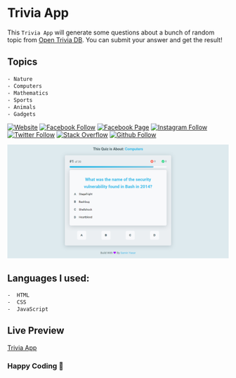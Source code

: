 # **Trivia App**

This `Trivia App` will generate some questions about a bunch of random topic from [Open Trivia DB](https://opentdb.com/ "Open Trivia DB"). You can submit your answer and get the result!

## Topics

```
- Nature
- Computers
- Mathematics
- Sports
- Animals
- Gadgets
```

[![Website](https://img.shields.io/website?label=saminyasar%20🚀&name=hello&style=flat&url=https://saminyasar.netlify.app/)](https://saminyasar.netlify.app/)
[![Facebook Follow](https://img.shields.io/badge/Facebook-Follow-brightgreen)](https://www.facebook.com/saminyasar004/)
[![Facebook Page](https://img.shields.io/badge/Facebook-Page-brightgreen)](https://www.facebook.com/saminyasar04/)
[![Instagram Follow](https://img.shields.io/badge/Instagram-Follow-brightgreen)](https://instagram.com/saminyasar004/)
[![Twitter Follow](https://img.shields.io/badge/Twitter-Follow-brightgreen)](https://twitter.com/saminyasar004/)
[![Stack Overflow](https://img.shields.io/badge/Stack%20Overflow-Questions-brightgreen)](https://stackoverflow.com/users/14735945/samin-yasar)
[![Github Follow](https://img.shields.io/github/followers/saminyasar004?label=saminyasar004&style=social)](https://github.com/saminyasar004/)

![Design preview for the Quize App](./img/preview.jpg)

## **Languages I used:**

```
-  HTML
-  CSS
-  JavaScript
```

## **Live Preview**

[Trivia App](https:https://triviaapp.netlify.app/ "Trivia App")

### Happy Coding 🚀
